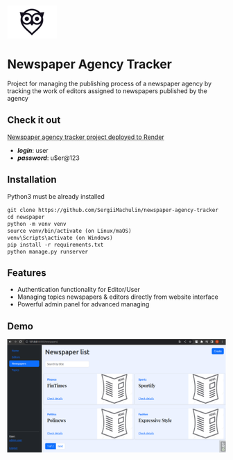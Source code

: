 ![Logo](static/logo.png) 

# Newspaper Agency Tracker

Project for managing the publishing process of a newspaper agency by tracking the work of editors assigned to newspapers published by the agency

## Check it out 
[Newspaper agency tracker project deployed to Render](https://newspaper-agency-tracker.onrender.com)

- **_login_**: user
- **_password_**: u$er@123

## Installation
Python3 must be already installed

```shell
git clone https://github.com/SergiiMachulin/newspaper-agency-tracker
cd newspaper
python -m venv venv
source venv/bin/activate (on Linux/maOS)
venv\Scripts\activate (on Windows)
pip install -r requirements.txt
python manage.py runserver 
```

## Features
* Authentication functionality for Editor/User
* Managing topics newspapers & editors directly from website interface
* Powerful admin panel for advanced managing

## Demo
![Website interface](demo.png)
